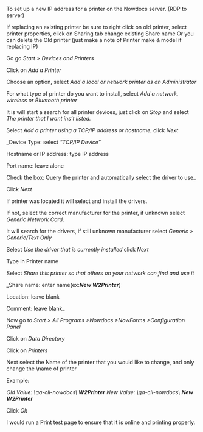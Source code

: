 To set up a new IP address for a printer on the Nowdocs server. (RDP to server)

If replacing an existing printer be sure to right click on old printer, select printer properties, click on Sharing tab change existing Share name
Or you can delete the Old printer (just make a note of Printer make & model if replacing IP)

Go go _Start > Devices and Printers_

Click on _Add a Printer_

Choose an option, select _Add a local or network printer as an Administrator_

For what type of printer do you want to install, select _Add a network, wireless or Bluetooth printer_

It is will start a search for all printer devices, just click on _Stop_ and select _The printer that I want ins’t listed._

Select _Add a printer using a TCP/IP address or hostname_, click _Next_

_Device Type: select  _“TCP/IP Device”_

Hostname or IP address: type IP address

Port name: leave alone

Check the box: Query the printer and automatically select the driver to use_

Click _Next_

If printer was located it will select and install the drivers.

If not, select the correct manufacturer for the printer, if unknown select _Generic Network Card._

It will search for the drivers, if still unknown manufacturer select _Generic > Generic/Text Only_

Select _Use the driver that is currently installed_ click _Next_

Type in Printer name

Select _Share this printer so that others on your network can find and use it_

_Share name: enter name(ex:**_New W2Printer_**)

Location: leave blank

Comment: leave blank_

Now go to _Start > All Programs >Nowdocs >NowForms >Configuration Panel_

Click on _Data Directory_

Click on _Printers_

Next select the Name of the printer that you would like to change, and only change the \name of printer

Example:

_Old Value: \\qa-cli-nowdocs\ **_W2Printer_**_
_New Value: \\qa-cli-nowdocs\ **_New W2Printer_**_

Click _Ok_

I would run a Print test page to ensure that it is online and printing properly.
